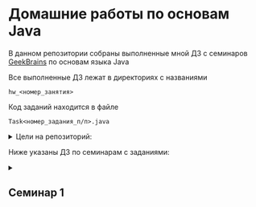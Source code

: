 # Домашние работы по основам Java
В данном репозитории собраны выполненные мной ДЗ с семинаров [GeekBrains](https://gb.ru) по основам языка Java

Все выполненные ДЗ лежат в директориях с названиями

`hw_<номер_занятия>`

Код заданий находится в файле

`Task<номер_задания_п/п>.java`

<details><summary>Цели на репозиторий:</summary>
<p>
<!-- <b><u>✔️ Выполнить все ДЗ со всех семинаров</u></b> -->

- [ ] Выполнить ДЗ с первого семинара
- [ ] Выполнить ДЗ со второго семинара
- [ ] Выполнить ДЗ с третьего семинара
- [ ] Выполнить ДЗ с четвертого семинара
- [ ] Выполнить ДЗ с пятого семинара
- [ ] Выполнить ДЗ с шестого семинара


</p>
</details>


Ниже указаны ДЗ по семинарам с заданиями:

<details><summary><h2>Семинар 1</h2></summary>

  1. Вычислить n-ое треугольного число(сумма чисел от 1 до n), а так же n! (произведение чисел от 1 до n)

  2. Вывести все простые числа от 1 до 1000

  3. Реализовать простой калькулятор (+ - / *)

  3. Задано уравнение вида `q + w = e, q, w, e >= 0`. Некоторые цифры могут быть заменены знаком вопроса, например `2? + ?5 = 69`.
  Требуется восстановить выражение до верного равенства. Предложить хотя бы одно решение или сообщить, что его нет.

</details>
